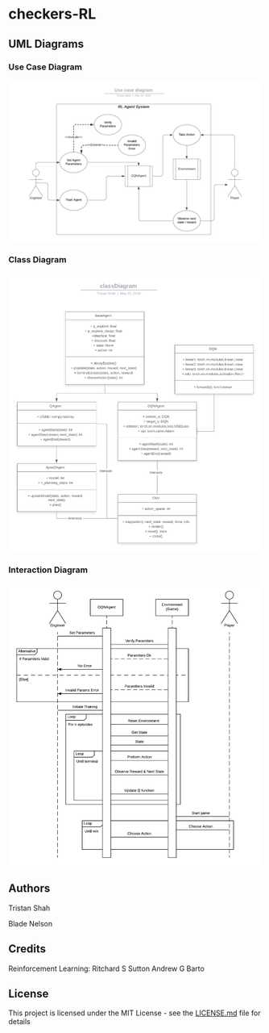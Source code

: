 # checkers-RL

## UML Diagrams

### Use Case Diagram
![](images/useDiagram.png)

### Class Diagram
![](images/classDiagram.png)

### Interaction Diagram
![](images/interactionDiagram.png)

## Authors
Tristan Shah

Blade Nelson

## Credits
Reinforcement Learning: 
	Ritchard S Sutton
	Andrew G Barto
## License

This project is licensed under the MIT License - see the [LICENSE.md](LICENSE.md) file for details